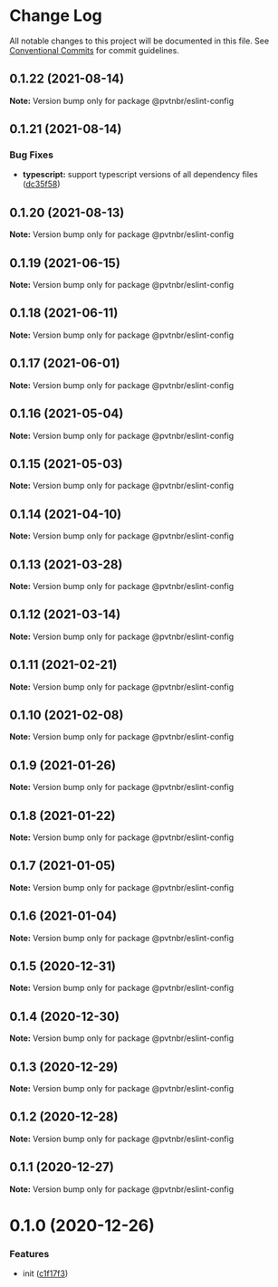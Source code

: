 # Change Log

All notable changes to this project will be documented in this file.
See [Conventional Commits](https://conventionalcommits.org) for commit guidelines.

## 0.1.22 (2021-08-14)

**Note:** Version bump only for package @pvtnbr/eslint-config





## 0.1.21 (2021-08-14)


### Bug Fixes

* **typescript:** support typescript versions of all dependency files ([dc35f58](https://github.com/privatenumber/eslint-config/commit/dc35f5853cf86f66b9b5fca5f9fb55f3eb134ebe))





## 0.1.20 (2021-08-13)

**Note:** Version bump only for package @pvtnbr/eslint-config





## 0.1.19 (2021-06-15)

**Note:** Version bump only for package @pvtnbr/eslint-config





## 0.1.18 (2021-06-11)

**Note:** Version bump only for package @pvtnbr/eslint-config





## 0.1.17 (2021-06-01)

**Note:** Version bump only for package @pvtnbr/eslint-config





## 0.1.16 (2021-05-04)

**Note:** Version bump only for package @pvtnbr/eslint-config





## 0.1.15 (2021-05-03)

**Note:** Version bump only for package @pvtnbr/eslint-config





## 0.1.14 (2021-04-10)

**Note:** Version bump only for package @pvtnbr/eslint-config





## 0.1.13 (2021-03-28)

**Note:** Version bump only for package @pvtnbr/eslint-config





## 0.1.12 (2021-03-14)

**Note:** Version bump only for package @pvtnbr/eslint-config





## 0.1.11 (2021-02-21)

**Note:** Version bump only for package @pvtnbr/eslint-config





## 0.1.10 (2021-02-08)

**Note:** Version bump only for package @pvtnbr/eslint-config





## 0.1.9 (2021-01-26)

**Note:** Version bump only for package @pvtnbr/eslint-config





## 0.1.8 (2021-01-22)

**Note:** Version bump only for package @pvtnbr/eslint-config





## 0.1.7 (2021-01-05)

**Note:** Version bump only for package @pvtnbr/eslint-config





## 0.1.6 (2021-01-04)

**Note:** Version bump only for package @pvtnbr/eslint-config





## 0.1.5 (2020-12-31)

**Note:** Version bump only for package @pvtnbr/eslint-config





## 0.1.4 (2020-12-30)

**Note:** Version bump only for package @pvtnbr/eslint-config





## 0.1.3 (2020-12-29)

**Note:** Version bump only for package @pvtnbr/eslint-config





## 0.1.2 (2020-12-28)

**Note:** Version bump only for package @pvtnbr/eslint-config





## 0.1.1 (2020-12-27)

**Note:** Version bump only for package @pvtnbr/eslint-config





# 0.1.0 (2020-12-26)


### Features

* init ([c1f17f3](https://github.com/privatenumber/eslint-config/commit/c1f17f362306285ad0459b04a4db84beee2da8af))
